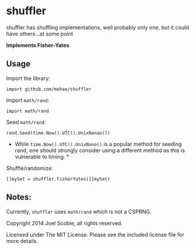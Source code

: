 shuffler
========

shuffler has shuffling implementations, well probably only one, but it could have others...at some point

**Implements Fisher-Yates**

## Usage
Import the library:

    import github.com/mohae/shuffler

Import `math/rand`:

    import math/rand

Seed `math/rand`:

    rand.Seed(time.Now().UTC().UnixNanao())

* While `time.Now().UTC().UnixNano()` is a popular method for seeding rand, one should strongly consider using a different method as this is vulnerable to timing. *

Shuffle/randomize:

    []mySet = shuffler.FisherYates([]mySet)

## Notes:
Currently, `shuffler` uses `math/rand` which is not a CSPRNG.


Copyright 2014 Joel Scoble, all rights reserved.

Licensed under The MIT License. Please see the included license file for more details.
